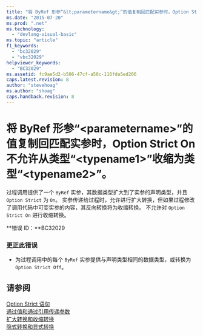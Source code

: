 ```yaml
---
title: "将 ByRef 形参“&lt;parametername&gt;”的值复制回匹配实参时，Option Strict On 不允许从类型“&lt;typename1&gt;”收缩为类型“&lt;typename2&gt;”。 | Microsoft Docs"
ms.date: "2015-07-20"
ms.prod: ".net"
ms.technology: 
  - "devlang-visual-basic"
ms.topic: "article"
f1_keywords: 
  - "bc32029"
  - "vbc32029"
helpviewer_keywords: 
  - "BC32029"
ms.assetid: fc9ae5d2-b506-47cf-a50c-116fda5ed206
caps.latest.revision: 8
author: "stevehoag"
ms.author: "shoag"
caps.handback.revision: 8
---
```

# 将 ByRef 形参“&lt;parametername&gt;”的值复制回匹配实参时，Option Strict On 不允许从类型“&lt;typename1&gt;”收缩为类型“&lt;typename2&gt;”。
过程调用提供了一个 `ByRef` 实参，其数据类型扩大到了实参的声明类型，并且 `Option Strict` 为 `On`。 实参传递给过程时，允许进行扩大转换，但如果过程修改了调用代码中可变实参的内容，其反向转换将为收缩转换。 不允许对 `Option Strict On` 进行收缩转换。  
  
 **错误 ID：**BC32029  
  
### 更正此错误  
  
-   为过程调用中的每个 `ByRef` 实参提供与声明类型相同的数据类型，或转换为 `Option Strict Off`。  
  
## 请参阅  
 [Option Strict 语句](../../visual-basic/language-reference/statements/option-strict-statement.md)   
 [通过值和通过引用传递参数](../../visual-basic/programming-guide/language-features/procedures/passing-arguments-by-value-and-by-reference.md)   
 [扩大转换和收缩转换](../../visual-basic/programming-guide/language-features/data-types/widening-and-narrowing-conversions.md)   
 [隐式转换和显式转换](../../visual-basic/programming-guide/language-features/data-types/implicit-and-explicit-conversions.md)